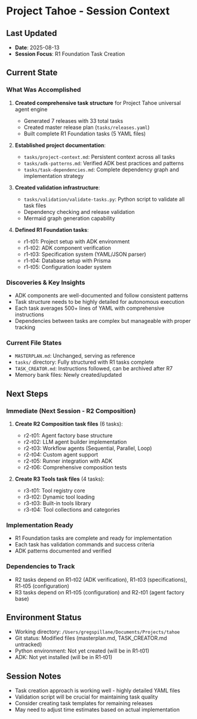 # Project Tahoe - Session Context

## Last Updated
- **Date**: 2025-08-13
- **Session Focus**: R1 Foundation Task Creation

## Current State

### What Was Accomplished
1. **Created comprehensive task structure** for Project Tahoe universal agent engine
   - Generated 7 releases with 33 total tasks
   - Created master release plan (`tasks/releases.yaml`)
   - Built complete R1 Foundation tasks (5 YAML files)

2. **Established project documentation**:
   - `tasks/project-context.md`: Persistent context across all tasks
   - `tasks/adk-patterns.md`: Verified ADK best practices and patterns
   - `tasks/task-dependencies.md`: Complete dependency graph and implementation strategy

3. **Created validation infrastructure**:
   - `tasks/validation/validate-tasks.py`: Python script to validate all task files
   - Dependency checking and release validation
   - Mermaid graph generation capability

4. **Defined R1 Foundation tasks**:
   - r1-t01: Project setup with ADK environment
   - r1-t02: ADK component verification
   - r1-t03: Specification system (YAML/JSON parser)
   - r1-t04: Database setup with Prisma
   - r1-t05: Configuration loader system

### Discoveries & Key Insights
- ADK components are well-documented and follow consistent patterns
- Task structure needs to be highly detailed for autonomous execution
- Each task averages 500+ lines of YAML with comprehensive instructions
- Dependencies between tasks are complex but manageable with proper tracking

### Current File States
- `MASTERPLAN.md`: Unchanged, serving as reference
- `tasks/` directory: Fully structured with R1 tasks complete
- `TASK_CREATOR.md`: Instructions followed, can be archived after R7
- Memory bank files: Newly created/updated

## Next Steps

### Immediate (Next Session - R2 Composition)
1. **Create R2 Composition task files** (6 tasks):
   - r2-t01: Agent factory base structure
   - r2-t02: LLM agent builder implementation
   - r2-t03: Workflow agents (Sequential, Parallel, Loop)
   - r2-t04: Custom agent support
   - r2-t05: Runner integration with ADK
   - r2-t06: Comprehensive composition tests

2. **Create R3 Tools task files** (4 tasks):
   - r3-t01: Tool registry core
   - r3-t02: Dynamic tool loading
   - r3-t03: Built-in tools library
   - r3-t04: Tool collections and categories

### Implementation Ready
- R1 Foundation tasks are complete and ready for implementation
- Each task has validation commands and success criteria
- ADK patterns documented and verified

### Dependencies to Track
- R2 tasks depend on R1-t02 (ADK verification), R1-t03 (specifications), R1-t05 (configuration)
- R3 tasks depend on R1-t05 (configuration) and R2-t01 (agent factory base)

## Environment Status
- Working directory: `/Users/gregspillane/Documents/Projects/tahoe`
- Git status: Modified files (masterplan.md, TASK_CREATOR.md untracked)
- Python environment: Not yet created (will be in R1-t01)
- ADK: Not yet installed (will be in R1-t01)

## Session Notes
- Task creation approach is working well - highly detailed YAML files
- Validation script will be crucial for maintaining task quality
- Consider creating task templates for remaining releases
- May need to adjust time estimates based on actual implementation